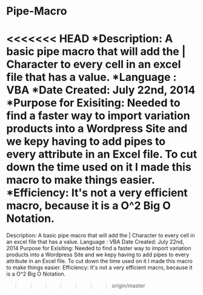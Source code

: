 Pipe-Macro
==========
<<<<<<< HEAD
*Description:           A basic pipe macro that will add the | Character to every cell in an excel file that has a value.
*Language :             VBA
*Date Created:          July 22nd, 2014
*Purpose for Exisiting: Needed to find a faster way to import variation products into a Wordpress Site and we kepy having to
                        add pipes to every attribute in an Excel file. To cut down the time used on it I made this macro to
						make things easier.
*Efficiency:            It's not a very efficient macro, because it is a O^2 Big O Notation.
=======
Description:           A basic pipe macro that will add the | Character to every cell in an excel file that has a value.
Language :             VBA
Date Created:          July 22nd, 2014
Purpose for Exisiting: Needed to find a faster way to import variation products into a Wordpress Site and we kepy having to                         add pipes to every attribute in an Excel file. To cut down the time used on it I made this macro to
                       make things easier.
Efficiency:            It's not a very efficient macro, because it is a O^2 Big O Notation.
>>>>>>> origin/master
